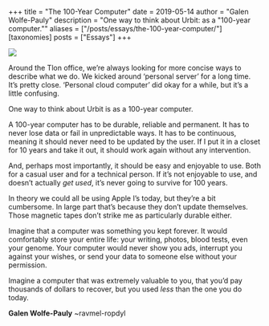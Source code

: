 +++
title = "The 100-Year Computer"
date = 2019-05-14
author = "Galen Wolfe-Pauly"
description = "One way to think about Urbit: as a \"100-year computer.\""
aliases = ["/posts/essays/the-100-year-computer/"]
[taxonomies]
posts = ["Essays"]
+++

![](https://media.urbit.org/site/posts/essays/100-year-computer-1.png)

Around the Tlon office, we’re always looking for more concise ways to describe what we do. We kicked around ‘personal server’ for a long time. It’s pretty close. ‘Personal cloud computer’ did okay for a while, but it’s a little confusing. 

One way to think about Urbit is as a 100-year computer. 

A 100-year computer has to be durable, reliable and permanent. It has to never lose data or fail in unpredictable ways. It has to be continuous, meaning it should never need to be updated by the user. If I put it in a closet for 10 years and take it out, it should work again without any intervention. 

And, perhaps most importantly, it should be easy and enjoyable to use. Both for a casual user and for a technical person. If it’s not enjoyable to use, and doesn’t actually *get used*, it’s never going to survive for 100 years. 

In theory we could all be using Apple I’s today, but they’re a bit cumbersome. In large part that’s because they don’t update themselves. Those magnetic tapes don’t strike me as particularly durable either.

Imagine that a computer was something you kept forever. It would comfortably store your entire life: your writing, photos, blood tests, even your genome. Your computer would never show you ads, interrupt you against your wishes, or send your data to someone else without your permission. 

Imagine a computer that was extremely valuable to you, that you’d pay thousands of dollars to recover, but you used *less* than the one you do today. 

**Galen Wolfe-Pauly** ~ravmel-ropdyl
